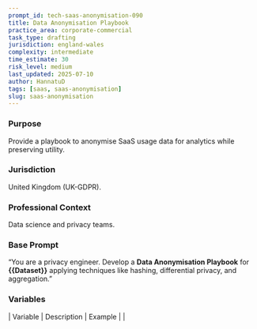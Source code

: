 ```yaml
---
prompt_id: tech-saas-anonymisation-090
title: Data Anonymisation Playbook
practice_area: corporate-commercial
task_type: drafting
jurisdiction: england-wales
complexity: intermediate
time_estimate: 30
risk_level: medium
last_updated: 2025-07-10
author: HannatuD
tags: [saas, saas-anonymisation]
slug: saas-anonymisation
---
```


### Purpose  
Provide a playbook to anonymise SaaS usage data for analytics while preserving utility.

### Jurisdiction  
United Kingdom (UK-GDPR).

### Professional Context  
Data science and privacy teams.

### Base Prompt  
“You are a privacy engineer. Develop a **Data Anonymisation Playbook** for **{{Dataset}}** applying techniques like hashing, differential privacy, and aggregation.”

### Variables  
| Variable | Description | Example |
|
